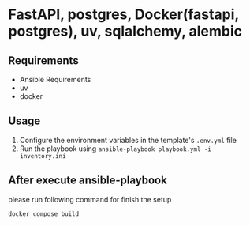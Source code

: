 # FastAPI, postgres, Docker(fastapi, postgres), uv, sqlalchemy, alembic
## Requirements
- Ansible Requirements
- uv
- docker


## Usage

1. Configure the environment variables in the template's `.env.yml` file
2. Run the playbook using `ansible-playbook playbook.yml -i inventory.ini`

## After execute ansible-playbook
please run following command for finish the setup

```shell
docker compose build
```